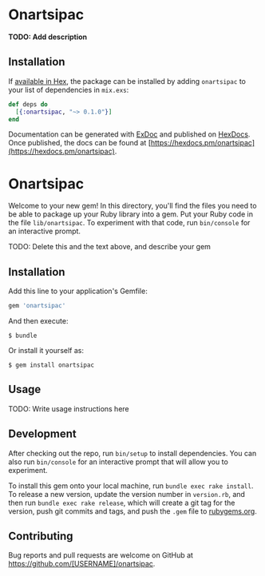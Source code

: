 # Onartsipac

**TODO: Add description**

## Installation

If [available in Hex](https://hex.pm/docs/publish), the package can be installed
by adding `onartsipac` to your list of dependencies in `mix.exs`:

```elixir
def deps do
  [{:onartsipac, "~> 0.1.0"}]
end
```

Documentation can be generated with [ExDoc](https://github.com/elixir-lang/ex_doc)
and published on [HexDocs](https://hexdocs.pm). Once published, the docs can
be found at [https://hexdocs.pm/onartsipac](https://hexdocs.pm/onartsipac).

# Onartsipac

Welcome to your new gem! In this directory, you'll find the files you need to be able to package up your Ruby library into a gem. Put your Ruby code in the file `lib/onartsipac`. To experiment with that code, run `bin/console` for an interactive prompt.

TODO: Delete this and the text above, and describe your gem

## Installation

Add this line to your application's Gemfile:

```ruby
gem 'onartsipac'
```

And then execute:

    $ bundle

Or install it yourself as:

    $ gem install onartsipac

## Usage

TODO: Write usage instructions here

## Development

After checking out the repo, run `bin/setup` to install dependencies. You can also run `bin/console` for an interactive prompt that will allow you to experiment.

To install this gem onto your local machine, run `bundle exec rake install`. To release a new version, update the version number in `version.rb`, and then run `bundle exec rake release`, which will create a git tag for the version, push git commits and tags, and push the `.gem` file to [rubygems.org](https://rubygems.org).

## Contributing

Bug reports and pull requests are welcome on GitHub at https://github.com/[USERNAME]/onartsipac.


